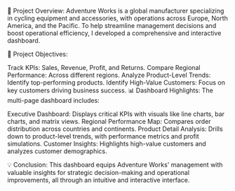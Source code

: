 🔧 Project Overview:
Adventure Works is a global manufacturer specializing in cycling equipment and accessories, with operations across Europe, North America, and the Pacific. To help streamline management decisions and boost operational efficiency, I developed a comprehensive and interactive dashboard.

🎯 Project Objectives:

Track KPIs: Sales, Revenue, Profit, and Returns.
Compare Regional Performance: Across different regions.
Analyze Product-Level Trends: Identify top-performing products.
Identify High-Value Customers: Focus on key customers driving business success.
📊 Dashboard Highlights:
The multi-page dashboard includes:

Executive Dashboard: Displays critical KPIs with visuals like line charts, bar charts, and matrix views.
Regional Performance Map: Compares order distribution across countries and continents.
Product Detail Analysis: Drills down to product-level trends, with performance metrics and profit simulations.
Customer Insights: Highlights high-value customers and analyzes customer demographics.

💡 Conclusion:
This dashboard equips Adventure Works' management with valuable insights for strategic decision-making and operational improvements, all through an intuitive and interactive interface.
